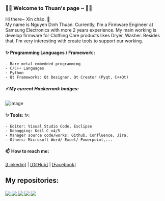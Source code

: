 ### 👋👋 Welcome to Thuan's page ~ 👋👋
Hi there~ Xin chào. 👋  
  My name is Nguyen Dinh Thuan. Currently, I'm a Firmware Engineer at Samsung Electronics with more 2 years experience. My main working is develop firmware for Clothing Care products likes Dryer, Washer. 
Besides that, I'm very interesting with create tools to support our working.<br>

#### ✨ Programming Languages / Framework : 
    - Bare metal embedded programming
    - C/C++ Languages
    - Python
    - Qt Frameworks: Qt Designer, Qt Creator (Pyqt, C++Qt)

##### ⚡ My current Hackerrank badges: 
![image](https://github.com/user-attachments/assets/70b28b48-b23a-4f15-a93d-4e78f88e64c5)

#### ✨ Tools: ✨:
    - Editor: Visual Studio Code, Esclipse
    - Debugging: Keil C v4/5
    - Manager source code/works: Github, Confluence, Jira.
    - Others: Microsoft Word/ Excel/ Powerpoint,...

#### 📫 How to reach me: 
[[Linkedin]](https://www.linkedin.com/in/dinh-thuan-nguyen-785071225/) | [[GitHub]](https://github.com/ndthuan167/) | [[Facebook]](https://www.facebook.com/thuan.dinh565)

## My repositories:

<a href="https://github.com/ndthuan167/Personal-App">

  <img align="center" src="https://github-readme-stats.anuraghazra1.vercel.app/api/pin/?username=ndthuan167&repo=Personal-App&theme=merko" />
</a>    
<a href="https://github.com/ndthuan167/STM32F407VGTx_Driver">

  <img align="center" src="https://github-readme-stats.anuraghazra1.vercel.app/api/pin/?username=ndthuan167&repo=STM32F407VGTx_Driver&theme=dark" />
</a>

<a href="https://github.com/ndthuan167/Coding-Practice/">

  <img align="center" src="https://github-readme-stats.anuraghazra1.vercel.app/api/pin/?username=ndthuan167&repo=Coding-Practice&theme=cobalt" />
</a>    
<a href="https://github.com/ndthuan167/Thesis_DeliveryRobot">

  <img align="center" src="https://github-readme-stats.anuraghazra1.vercel.app/api/pin/?username=ndthuan167&repo=Thesis_DeliveryRobot&theme=synthwave" />
</a>

<a href="https://github.com/ndthuan167/Soft_SPI_STM32F4xx">

  <img align="center" src="https://github-readme-stats.anuraghazra1.vercel.app/api/pin/?username=ndthuan167&repo=Soft_SPI_STM32F4xx&theme=dark" />
</a>
